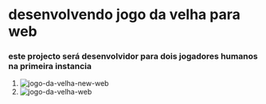 # desenvolvendo jogo da velha para web
### este projecto será desenvolvidor para dois jogadores humanos na primeira instancia

1. ![jogo-da-velha-new-web](https://user-images.githubusercontent.com/54005928/62905744-1ea8b000-bd6c-11e9-987e-ae696fcd3b9b.PNG)
2. ![jogo-da-velha-web](https://user-images.githubusercontent.com/54005928/62905742-1a7c9280-bd6c-11e9-89d1-e2a91723ee9a.PNG)
